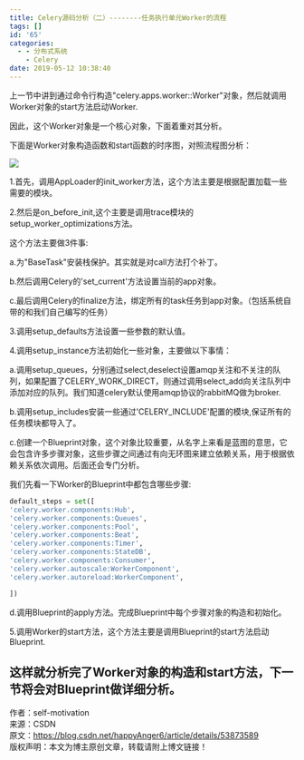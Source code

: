 ```yaml
---
title: Celery源码分析（二）--------任务执行单元Worker的流程
tags: []
id: '65'
categories:
  - - 分布式系统
    - Celery
date: 2019-05-12 10:38:40
---
```


上一节中讲到通过命令行构造"celery.apps.worker::Worker"对象，然后就调用Worker对象的start方法启动Worker.

因此，这个Worker对象是一个核心对象，下面着重对其分析。

下面是Worker对象构造函数和start函数的时序图，对照流程图分析：

![](/images/wp-content/uploads/2019/05/c2-700x1024.jpg)

1.首先，调用AppLoader的init_worker方法，这个方法主要是根据配置加载一些需要的模块。

2.然后是on_before_init,这个主要是调用trace模块的setup_worker_optimizations方法。

这个方法主要做3件事:

a.为"BaseTask"安装栈保护。其实就是对call方法打个补丁。

b.然后调用Celery的'set_current'方法设置当前的app对象。

c.最后调用Celery的finalize方法，绑定所有的task任务到app对象。（包括系统自带的和我们自己编写的任务）

3.调用setup_defaults方法设置一些参数的默认值。

4.调用setup_instance方法初始化一些对象，主要做以下事情：

a.调用setup_queues，分别通过select,deselect设置amqp关注和不关注的队列，如果配置了CELERY_WORK_DIRECT，则通过调用select_add向关注队列中添加对应的队列。我们知道celery默认使用amqp协议的rabbitMQ做为broker.

b.调用setup_includes安装一些通过'CELERY_INCLUDE'配置的模块,保证所有的任务模块都导入了。

c.创建一个Blueprint对象，这个对象比较重要，从名字上来看是蓝图的意思，它会包含许多步骤对象，这些步骤之间通过有向无环图来建立依赖关系，用于根据依赖关系依次调用。后面还会专门分析。

我们先看一下Worker的Blueprint中都包含哪些步骤:

```python
default_steps = set([  
'celery.worker.components:Hub',  
'celery.worker.components:Queues',  
'celery.worker.components:Pool',  
'celery.worker.components:Beat',  
'celery.worker.components:Timer',  
'celery.worker.components:StateDB',  
'celery.worker.components:Consumer',  
'celery.worker.autoscale:WorkerComponent',  
'celery.worker.autoreload:WorkerComponent',

]) 
```

d.调用Blueprint的apply方法。完成Blueprint中每个步骤对象的构造和初始化。

5.调用Worker的start方法，这个方法主要是调用Blueprint的start方法启动Blueprint.

## 这样就分析完了Worker对象的构造和start方法，下一节将会对Blueprint做详细分析。

作者：self-motivation  
来源：CSDN  
原文：https://blog.csdn.net/happyAnger6/article/details/53873589  
版权声明：本文为博主原创文章，转载请附上博文链接！
